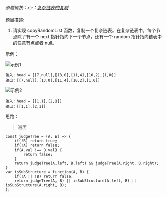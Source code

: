 *原题链接：👉：[复杂链表的复制](https://leetcode-cn.com/problems/fu-za-lian-biao-de-fu-zhi-lcof/)*

题目描述:

1. 请实现 copyRandomList 函数，复制一个复杂链表。在复杂链表中，每个节点除了有一个 next 指针指向下一个节点，还有一个 random 指针指向链表中的任意节点或者 null。

示例：

![示例1](https://assets.leetcode-cn.com/aliyun-lc-upload/uploads/2020/01/09/e1.png)
```
输入：head = [[7,null],[13,0],[11,4],[10,2],[1,0]]
输出：[[7,null],[13,0],[11,4],[10,2],[1,0]]
```

![示例2](https://assets.leetcode-cn.com/aliyun-lc-upload/uploads/2020/01/09/e2.png)
```
输入：head = [[1,1],[2,1]]
输出：[[1,1],[2,1]]
```

思路：
> 遍历

```
const judgeTree = (A, B) => {
    if(!B) return true;
    if(!A) return false;
    if(A.val !== B.val) {
        return false;
    }
    return judgeTree(A.left, B.left) && judgeTree(A.right, B.right);
}
var isSubStructure = function(A, B) {
    if(!A || !B) return false;
    return judgeTree(A, B) || isSubStructure(A.left, B) || isSubStructure(A.right, B);
};
```
